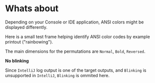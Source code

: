 # Whats about


Depending on your Console or IDE application, ANSI colors might be displayed differently.

Here is a small test frame helping identify ANSI color codes by example printout ("rainbowing").

The main dimensions for the permutations are `Normal`, `Bold`, `Reversed`.

__No blinking__ 

  Since `IntelliJ` log output is one of the target outputs, and `Blinking` is unsupported in `IntelliJ`, `Blinking` is ommited here. 
